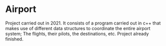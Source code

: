 # Airport
Project carried out in 2021. It consists of a program carried out in c++ that makes use of different data structures to coordinate the entire airport system; The flights, their pilots, the destinations, etc. Project already finished.
